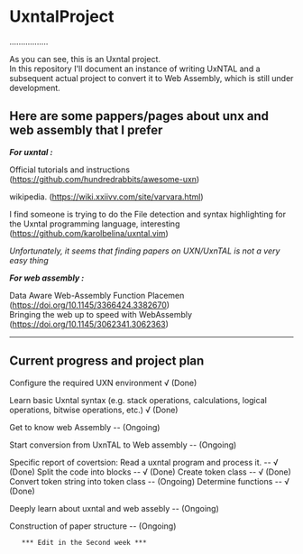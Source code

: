 # UxntalProject

.................

As you can see, this is an Uxntal project.  
In this repository I'll document an instance of writing UxNTAL and a subsequent actual project to convert it to Web Assembly, which is still under development.

## Here are some pappers/pages about unx and web assembly that I prefer

***For uxntal :*** 

Official tutorials and instructions   (https://github.com/hundredrabbits/awesome-uxn) 

wikipedia.  (https://wiki.xxiivv.com/site/varvara.html) 

I find someone is trying to do the File detection and syntax highlighting for the Uxntal programming language, interesting  (https://github.com/karolbelina/uxntal.vim) 


*Unfortunately, it seems that finding papers on UXN/UxnTAL is not a very easy thing* 

***For web assembly :*** 

Data Aware Web-Assembly Function Placemen   (https://doi.org/10.1145/3366424.3382670)  
Bringing the web up to speed with WebAssembly (https://doi.org/10.1145/3062341.3062363)  

--------------------------------------
## Current progress and project plan  

Configure the required UXN environment   √ (Done) 

Learn basic Uxntal syntax (e.g. stack operations, calculations, logical operations, bitwise operations, etc.)   √ (Done) 

Get to know web Assembly  -- (Ongoing) 

Start conversion from UxnTAL to Web assembly    -- (Ongoing) 

Specific report of covertsion:
       Read a uxntal program and process it. --  √ (Done) 
       Split the code into blocks --  √ (Done) 
       Create token class -- √ (Done) 
       Convert token string into token class  -- (Ongoing) 
       Determine functions -- √ (Done) 
       
Deeply learn about uxntal and web assebly   -- (Ongoing) 

Construction of paper structure     -- (Ongoing) 
       
       *** Edit in the Second week ***

